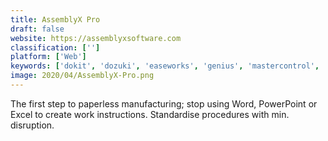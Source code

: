 ```yaml
---
title: AssemblyX Pro
draft: false 
website: https://assemblyxsoftware.com
classification: ['']
platform: ['Web']
keywords: ['dokit', 'dozuki', 'easeworks', 'genius', 'mastercontrol', 'stepshot']
image: 2020/04/AssemblyX-Pro.png
---
```

The first step to paperless manufacturing; stop using Word, PowerPoint or Excel to create work instructions. Standardise procedures with min. disruption.